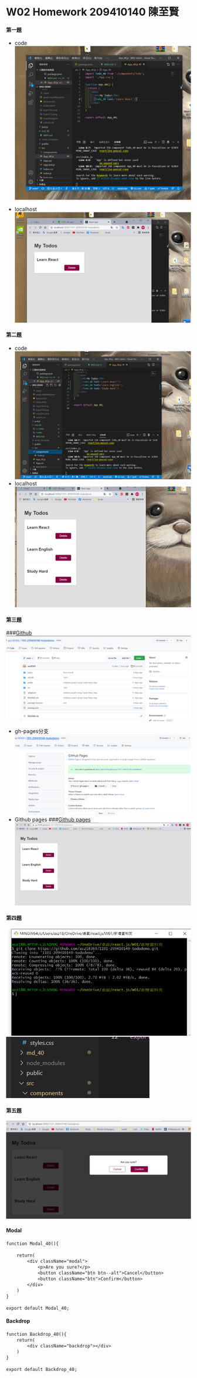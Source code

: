 # W02 Homework 209410140 陳至賢
#### 第一題
* code
![Code](./1.PNG)

* localhost
![圖片](./1.1.PNG)

#### 第二題
* code
![Code](./2.PNG)
* localhost
![圖片](./2.1.PNG)
#### 第三題
###[Github](https://github.com/asz18369/1101-209410140-tododemo)
![Github](./3.PNG)
* gh-pages分支
![gh-pages](./3.1.PNG)
* Github pages
###[Github pages](https://asz18369.github.io/1101-209410140-tododemo/)
![Github pages](./3.2.PNG)
#### 第四題
![圖片](./4.PNG)
![圖片](./4.1.PNG)
#### 第五題
![](./5.PNG)
#### Modal
```
function Modal_40(){

    return(
        <div className="modal">
            <p>Are you sure?</p>
            <button className="btn btn--alt">Cancel</button>
            <button className="btn">Confirm</button>
        </div>
    )
}

export default Modal_40;
```
#### Backdrop
```
function Backdrop_40(){
    return(
        <div className="backdrop"></div>
    )
}

export default Backdrop_40;
```

